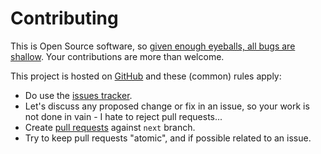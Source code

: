 # Contributing

This is Open Source software, so [given enough eyeballs, all bugs are shallow](https://en.wikipedia.org/wiki/Linus%27s_Law). Your contributions are more than welcome.

This project is hosted on [GitHub](https://github.com/btrainwilson/mosaic) and these (common) rules apply:

* Do use the [issues tracker](https://github.com/btrainwilson/mosaic/issues).
* Let's discuss any proposed change or fix in an issue, so your work is not done in vain - I hate to reject pull requests...
* Create [pull requests](https://github.com/btrainwilson/mosaic/pulls) against `next` branch.
* Try to keep pull requests "atomic", and if possible related to an issue.
